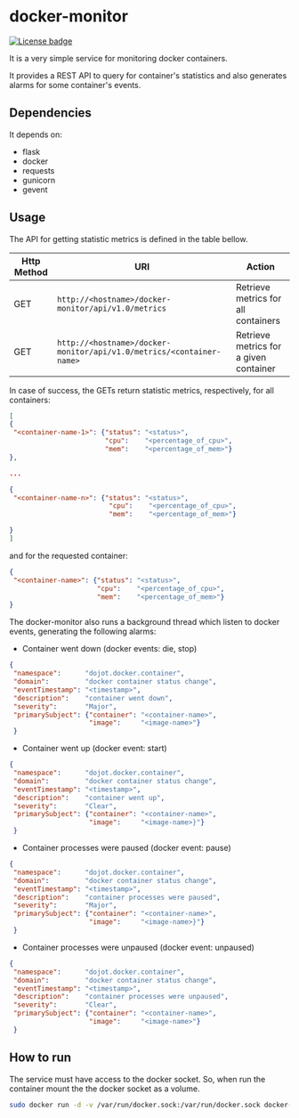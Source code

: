 # docker-monitor


[![License badge](https://img.shields.io/badge/license-GPL-blue.svg)](https://opensource.org/licenses/GPL-3.0)

It is a very simple service for monitoring docker containers.

It provides a REST API to query for container's statistics and also generates alarms for some
container's events.


## Dependencies

It depends on:

- flask
- docker
- requests
- gunicorn
- gevent

## Usage

The API for getting statistic metrics is defined in the table bellow. 

| Http Method   | URI                                                                 | Action                                |
| ------------- |---------------------------------------------------------------------| --------------------------------------|
| GET           | `http://<hostname>/docker-monitor/api/v1.0/metrics`                 | Retrieve metrics for all containers   |
| GET           | `http://<hostname>/docker-monitor/api/v1.0/metrics/<container-name>`| Retrieve metrics for a given container|


In case of success, the GETs return statistic metrics, respectively, for all containers:
```json
[
{
 "<container-name-1>": {"status": "<status>",
                        "cpu":    "<percentage_of_cpu>",
                        "mem":    "<percentage_of_mem>"}
},

...

{
 "<container-name-n>": {"status": "<status>",
                         "cpu":    "<percentage_of_cpu>",
                         "mem":    "<percentage_of_mem>"}

}
]
``` 
 
and for the requested container:
```json
{
 "<container-name>": {"status": "<status>",
                      "cpu":    "<percentage_of_cpu>",
                      "mem":    "<percentage_of_mem>"}
}
```

The docker-monitor also runs a background thread which listen to docker events, generating the following alarms:

- Container went down (docker events: die, stop)
```json
{
 "namespace":      "dojot.docker.container",
 "domain":         "docker container status change",
 "eventTimestamp": "<timestamp>",
 "description":    "container went down",
 "severity":       "Major",
 "primarySubject": {"container": "<container-name>",
                    "image":     "<image-name>"}
 }
```

- Container went up (docker event: start)
```json
{
 "namespace":      "dojot.docker.container",
 "domain":         "docker container status change",
 "eventTimestamp": "<timestamp>",
 "description":    "container went up",
 "severity":       "Clear",
 "primarySubject": {"container": "<container-name>",
                    "image":     "<image-name>}"}
 }
```

- Container processes were paused (docker event: pause)
```json
{
 "namespace":      "dojot.docker.container",
 "domain":         "docker container status change",
 "eventTimestamp": "<timestamp>",
 "description":    "container processes were paused",
 "severity":       "Major",
 "primarySubject": {"container": "<container-name>",
                    "image":     "<image-name>}"}
 }
```

- Container processes were unpaused (docker event: unpaused)
```json
{
 "namespace":      "dojot.docker.container",
 "domain":         "docker container status change",
 "eventTimestamp": "<timestamp>",
 "description":    "container processes were unpaused",
 "severity":       "Clear",
 "primarySubject": {"container": "<container-name>",
                    "image":     "<image-name>"}
 }
```

## How to run

The service must have access to the docker socket. So, when run the container mount
the the docker socket as a volume.

```bash
sudo docker run -d -v /var/run/docker.sock:/var/run/docker.sock docker-monitor
```


